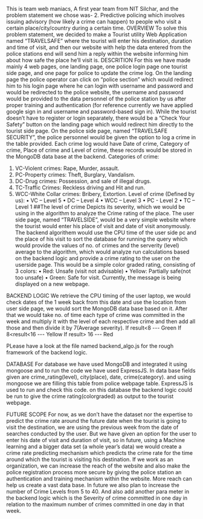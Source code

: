 
This is team web maniacs, A first year team from NIT Silchar, and the problem statement we chose was-
2. Predictive policing which involves issuing advisory (how likely a crime can happen) to people who visit a certain place/city/country during a certain time.
OVERVIEW
To solve this problem statement, we decided to make a Tourist utility Web Application named “TRAVELSAFE” where the tourist will enter his destination, duration and time of visit, and then our website with help the data entered from the police stations end will send him a reply within the website informing him about how safe the place he’ll visit is.
DESCRITION
For this we have made mainly 4 web pages, one landing page, one police login page one tourist side page, and one page for police to update the crime log. 
On the landing page the police operator can click on “police section” which would redirect him to his login page where he can login with username and password and would be redirected to the police website, the username and password would be provided to the data personnel of the police station by us after proper training and authentication (for reference currently we have applied google sign in and username and password-based sign in). While the tourist doesn’t have to register or login separately, there would be a “Check Your Safety” button on the landing page which would redirect him directly to the tourist side page.
On the police side page, named “TRAVELSAFE SECURITY”, the police personnel would be given the option to log a crime in the table provided. Each crime log would have Date of crime, Category of crime, Place of crime and Level of crime, these records would be stored in the MongoDB data base at the backend.
Categories of crime:
1.	VC-Violent crimes: Rape, Murder, assault.
2.	PC-Property crimes: Theft, Burglary, Vandalism.
3.	DC-Drug crimes: Possession, and sale of illegal drugs.
4.	TC-Traffic Crimes: Reckless driving and Hit and run.
5.	WCC-White Collar crimes: Bribery, Extortion.
Level of crime (Defined by us):
•	VC – Level 5
•	DC – Level 4
•	WCC – Level 3
•	PC - Level 2
•	TC – Level 1
##The level of crime Depicts its severity, which we would be using in the algorithm to analyze the Crime rating of the place.
The user side page, named “TRAVELSIDE”, would be a very simple website where the tourist would enter his place of visit and date of visit anonymously. The backend algorithem would use the CPU time of the user side pc and the place of his visit to sort the database for running the query which would provide the values of no. of crimes and the serverity (level) average to the algorithm, which would analyze run calculations based on the backend logic and provide a crime rating to the user on the userside page. This would be a simple color graded rating, consisting of 3 colors:
•	Red: Unsafe (visit not advisable)
•	Yellow: Partially safe(not too unsafe)
•	Green: Safe for visit.
Currently, the message is being displayed on a new webpage.


BACKEND LOGIC
We retrieve the CPU timing of the user laptop, we would check dates of the 1 week back from this date and use the location from user side page, we would sort the MongoDB data base based on it. 
After that we would take no. of time each type of crime was committed in the week and multiply it with the level of each respective crime and then add all those and then divide it by 7(Average severity).
If result<8 --- Green
If 8<result<16 --- Yellow
If result> 16 --- Red

PLease have a look at the file named backend_algo.js for the rough framework of the backend logic.

DATABASE
For database we have used MongoDB and integrated it using mongoose and to run the code we have used ExpressJS. In data base fields given are crime_rating(level), city(place), date, crime(category).
and using mongoose we are filling this table from police webpage table.
ExpressJS is used to run and check this code.
on this database the backend logic could be run to give the crime rating(colorgraded) as output to the tourist webpage.

FUTURE SCOPE
For now, as we don’t have the dataset nor the expertise to predict the crime rate around the future date when the tourist is going to visit the destination, we are using the previous week from the date of searches conducted by the user. But we have given an option for the user to enter his date of visit and duration of visit, so in future, using a Machine learning and a bigger data set (a whole year’s data) we would create a crime rate predicting mechanism which predicts the crime rate for the time around which the tourist is visiting his destination.
If we work as an organization, we can increase the reach of the website and also make the police registration process more secure by giving the police station an authentication and training mechanism within the website. More reach can help us create a vast data base.
In future we also plan to increase the number of Crime Levels from 5 to 40. And also add another para meter in the backend logic which is the Severity of crime committed in one day in relation to the maximum number of crimes committed in one day in that week.
